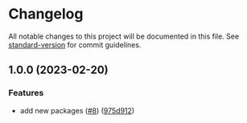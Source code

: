 # Changelog

All notable changes to this project will be documented in this file. See [standard-version](https://github.com/conventional-changelog/standard-version) for commit guidelines.

## 1.0.0 (2023-02-20)


### Features

* add new packages ([#8](https://github.com/OperationMonkey/common-core-js/issues/8)) ([975d912](https://github.com/OperationMonkey/common-core-js/commit/975d91275691f2633be28bbcb7a83507ccec809b))
